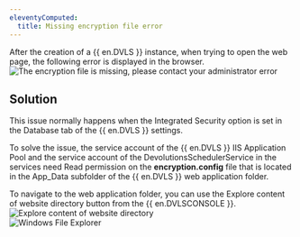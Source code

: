 ```yaml
---
eleventyComputed:
  title: Missing encryption file error
---
```

After the creation of a {{ en.DVLS }} instance, when trying to open the web page, the following error is displayed in the browser.  
![The encryption file is missing, please contact your administrator error](https://webdevolutions.azureedge.net/docs/en/kb/KB8000.png)

## Solution

This issue normally happens when the Integrated Security option is set in the Database tab of the {{ en.DVLS }} settings.

To solve the issue, the service account of the {{ en.DVLS }} IIS Application Pool and the service account of the DevolutionsSchedulerService in the services need Read permission on the **encryption.config** file that is located in the App_Data subfolder of the {{ en.DVLS }} web application folder.

To navigate to the web application folder, you can use the Explore content of website directory button from the {{ en.DVLSCONSOLE }}.  
![Explore content of website directory](https://webdevolutions.azureedge.net/docs/en/kb/KB8001.png)  
![Windows File Explorer](https://webdevolutions.azureedge.net/docs/en/kb/KB8002.png)
